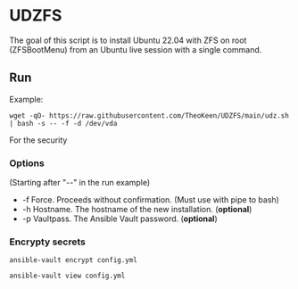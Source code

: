 # UDZFS

The goal of this script is to install Ubuntu 22.04 with ZFS on root (ZFSBootMenu) from an Ubuntu live session with a single command.

## Run

Example:

`wget -qO- https://raw.githubusercontent.com/TheoKeen/UDZFS/main/udz.sh | bash -s -- -f -d /dev/vda`

For the security

### Options

(Starting after "--" in the run example)
- -f Force. Proceeds without confirmation. (Must use with pipe to bash)
- -h Hostname. The hostname of the new installation. (**optional**)
- -p Vaultpass. The Ansible Vault password. (**optional**)

### Encrypty secrets

`ansible-vault encrypt config.yml`

`ansible-vault view config.yml`



